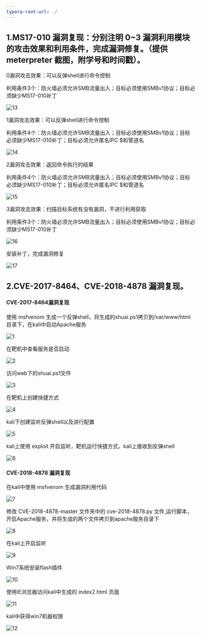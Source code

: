 ```yaml
---
typora-root-url: ./
---
```


## 1.MS17-010 漏洞复现：分别注明 0~3 漏洞利用模块的攻击效果和利用条件，完成漏洞修复。（提供 meterpreter 截图，附学号和时间戳）。

0漏洞攻击效果：可以反弹shell进行命令控制

利用条件3个：防火墙必须允许SMB流量出入；目标必须使用SMBv1协议；目标必须缺少MS17-010补丁

![13](13.png)

1漏洞攻击效果：可以反弹shell进行命令控制

利用条件4个：防火墙必须允许SMB流量出入；目标必须使用SMBv1协议；目标必须缺少MS17-010补丁；目标必须允许匿名IPC $和管道名

![14](14.png)

2漏洞攻击效果：返回命令执行的结果

利用条件4个：防火墙必须允许SMB流量出入；目标必须使用SMBv1协议；目标必须缺少MS17-010补丁；目标必须允许匿名IPC $和管道名

![15](15.png)

3漏洞攻击效果：扫描目标系统有没有漏洞，不进行利用获取

利用条件3个：防火墙必须允许SMB流量出入；目标必须使用SMBv1协议；目标必须缺少MS17-010补丁

![16](16.png)

安装补丁，完成漏洞修复

![17](17.png)

## 2.CVE-2017-8464、CVE-2018-4878 漏洞复现。

#### CVE-2017-8464漏洞复现

使用 msfvenom 生成一个反弹shell，将生成的shuai.ps1拷贝到/var/www/html目录下，在kali中启动Apache服务

![1](1.png)

在靶机中查看服务是否启动

![2](2.png)

访问web下的shuai.ps1文件

![3](3.png)

在靶机上创建快捷方式

![4](4.png)

kali下创建监听反弹shell以及进行配置

![5](5.png)

kali上使用 exploit 开启监听，靶机运行快捷方式，kali上接收到反弹shell

![6](6.png)

#### CVE-2018-4878 漏洞复现

在kali中使用 msfvenom 生成漏洞利用代码

![7](7.png)

修改 CVE-2018-4878-master 文件夹中的 cve-2018-4878.py 文件,运行脚本，开启Apache服务，并将生成的两个文件拷贝到apache服务目录下

![8](8.png)

在kali上开启监听

![9](9.png)

Win7系统安装flash插件

![10](10.png)

使用IE浏览器访问kali中生成的 index2.html 页面

![11](11.png)

kali中获得win7机器权限

![12](12.png)
